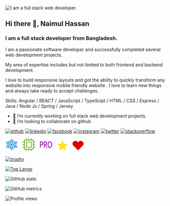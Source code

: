 ![I am a full stack web developer.](https://media-exp1.licdn.com/dms/image/C5116AQHDKshi_-1M5A/profile-displaybackgroundimage-shrink_350_1400/0/1581585616076?e=1648684800&v=beta&t=fID-mm6F_aIpyCKy7fV7PFgOQGx6W8DHPySC61lLye4)
## Hi there 👋, Naimul Hassan
### I am a full stack developer from Bangladesh.


I am a passionate software developer and successfully completed several web development projects.

My area of expertise includes but not limited to both frontend and backend development.

I love to build responsive layouts and got the ability to quickly transform any website into responsive mobile friendly website . I love to learn new things and always take ready to accept challenges.

Skills: Angular / REACT / JavaScript / TypeScipt / HTML / CSS / Express / Java / Node Js / Spring / Jersey

- 🔭 I’m currently working on full stack web development projects. 
- 👯 I’m looking to collaborate on github 


[<img src='https://cdn.jsdelivr.net/npm/simple-icons@3.0.1/icons/github.svg' alt='github' height='40'>](https://github.com/n-hassan01)  [<img src='https://cdn.jsdelivr.net/npm/simple-icons@3.0.1/icons/linkedin.svg' alt='linkedin' height='40'>](https://www.linkedin.com/in/naimul-hassan-432148197//)  [<img src='https://cdn.jsdelivr.net/npm/simple-icons@3.0.1/icons/facebook.svg' alt='facebook' height='40'>](https://www.facebook.com/naimulhasan.niloy/)  [<img src='https://cdn.jsdelivr.net/npm/simple-icons@3.0.1/icons/instagram.svg' alt='instagram' height='40'>](https://www.instagram.com/nh.niloy01/)  [<img src='https://cdn.jsdelivr.net/npm/simple-icons@3.0.1/icons/twitter.svg' alt='twitter' height='40'>](https://twitter.com/NiloyNH1)  [<img src='https://cdn.jsdelivr.net/npm/simple-icons@3.0.1/icons/stackoverflow.svg' alt='stackoverflow' height='40'>](https://stackoverflow.com/users/18043668)  

<a href='https://archiveprogram.github.com/'><img src='https://raw.githubusercontent.com/acervenky/animated-github-badges/master/assets/acbadge.gif' width='40' height='40'></a> <a href='https://docs.github.com/en/developers'><img src='https://raw.githubusercontent.com/acervenky/animated-github-badges/master/assets/devbadge.gif' width='40' height='40'></a> <a href='https://github.com/pricing'><img src='https://raw.githubusercontent.com/acervenky/animated-github-badges/master/assets/pro.gif' width='40' height='40'></a> <a href='https://stars.github.com/'><img src='https://raw.githubusercontent.com/acervenky/animated-github-badges/master/assets/starbadge.gif' width='35' height='35'></a> <a href='https://docs.github.com/en/github/supporting-the-open-source-community-with-github-sponsors'><img src='https://raw.githubusercontent.com/acervenky/animated-github-badges/master/assets/sponsorbadge.gif' width='35' height='35'></a> 

[![trophy](https://github-profile-trophy.vercel.app/?username=n-hassan01)](https://github.com/ryo-ma/github-profile-trophy)

[![Top Langs](https://github-readme-stats.vercel.app/api/top-langs/?username=n-hassan01)](https://github.com/anuraghazra/github-readme-stats)

![GitHub stats](https://github-readme-stats.vercel.app/api?username=n-hassan01&show_icons=true&count_private=true)  

![GitHub metrics](https://metrics.lecoq.io/n-hassan01)  

![Profile views](https://gpvc.arturio.dev/n-hassan01)  

